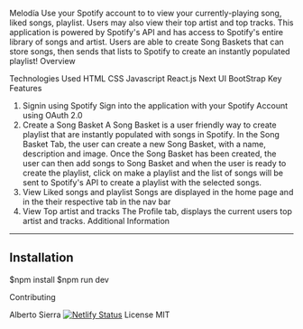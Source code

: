 Melodía
Use your Spotify account to to view your currently-playing song, liked songs, playlist. Users may also view their top artist and top tracks. This application is powered by Spotify's API and has access to Spotify's entire library of songs and artist. Users are able to create Song Baskets that can store songs, then sends that lists to Spotify to create an instantly populated playlist!
Overview


Technologies Used
HTML
CSS
Javascript
React.js
Next UI
BootStrap
Key Features

1. Signin using Spotify
   Sign into the application with your Spotify Account using OAuth 2.0
2. Create a Song Basket
   A Song Basket is a user friendly way to create playlist that are instantly populated with songs in Spotify. In the Song Basket Tab, the user can create a new Song Basket, with a name, description and image. Once the Song Basket has been created, the user can then add songs to Song Basket and when the user is ready to create the playlist, click on make a playlist and the list of songs will be sent to Spotify's API to create a playlist with the selected songs.
3. View Liked songs and playlist
   Songs are displayed in the home page and in the their respective tab in the nav bar
4. View Top artist and tracks
   The Profile tab, displays the current users top artist and tracks.
Additional Information
----
Installation
------

$npm install
$npm run dev


Contributing

Alberto Sierra
[![Netlify Status](https://api.netlify.com/api/v1/badges/63becd50-2729-477c-84b7-077de9f55301/deploy-status)](https://app.netlify.com/sites/melodia/deploys)
License
MIT
